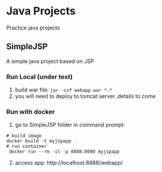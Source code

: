 # Java Projects

Practice java projects

## SimpleJSP

A simple java project based on JSP
        
### Run Local (under test)
1. build war file:  ```jar -cvf webapp.war *.*```
2. you will need to deploy to tomcat server..details to come

### Run with docker

1. go to SimpleJSP folder in command prompt:
```shell
# build image
docker build -t myjspapp .  
# run container
 docker run --rm -it -p 8888:8080 myjspapp
```
2. access app: http://localhost:8888/webapp/

